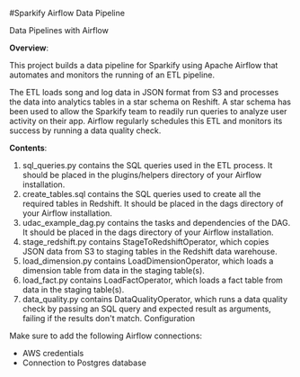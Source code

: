 #Sparkify Airflow Data Pipeline

Data Pipelines with Airflow

**Overview**:

This project builds a data pipeline for Sparkify using Apache Airflow that automates and monitors the 
running of an ETL pipeline.

The ETL loads song and log data in JSON format from S3 and processes the data into analytics tables in a 
star schema on Reshift. A star schema has been used to allow the Sparkify team to readily run queries to 
analyze user activity on their app. Airflow regularly schedules this ETL and monitors its success by running 
a data quality check.

**Contents**:


<ol>
    <li> 
    sql_queries.py contains the SQL queries used in the ETL process. It should be placed in the plugins/helpers directory of your Airflow installation.
    </li>
    <li>
        create_tables.sql contains the SQL queries used to create all the required tables in Redshift. It should be placed in the dags directory of your Airflow installation.
    </li>
    <li>
        udac_example_dag.py contains the tasks and dependencies of the DAG. It should be placed in the dags directory of your Airflow installation.
    </li>
    <li>
        stage_redshift.py contains StageToRedshiftOperator, which copies JSON data from S3 to staging tables in the Redshift data warehouse.
    </li>
    <li>
        load_dimension.py contains LoadDimensionOperator, which loads a dimension table from data in the staging table(s).
    </li>
    <li>
        load_fact.py contains LoadFactOperator, which loads a fact table from data in the staging table(s).
    </li>
    <li>
        data_quality.py contains DataQualityOperator, which runs a data quality check by passing an SQL query and expected result as arguments, failing if the results don't match.
Configuration
    </li>
</ol>

Make sure to add the following Airflow connections:
<ul>
    <li>AWS credentials</li>
    <li>Connection to Postgres database</li>
</ul>